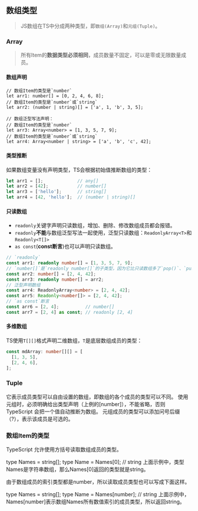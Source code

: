 ## 数组类型

> JS数组在TS中分成两种类型，即`数组(Array)`和`元组(Tuple)`。

### Array

> 所有Item的**数据类型必须相同**，成员数量不固定，可以是零或无限数量成员。

#### 数组声明

```TS
// 数组Item的类型是`number`
let arr1: number[] = [0, 2, 4, 6, 8];
// 数组Item的类型是`number`或`string`
let arr2: (number | string)[] = ['a', 1, 'b', 3, 5];

// 数组泛型写法声明：
// 数组Item的类型是`number`
let arr3: Array<number> = [1, 3, 5, 7, 9];
// 数组Item的类型是`number`或`string`
let arr4: Array<number | string> = ['a', 'b', 'c', 42];
```

#### 类型推断

如果数组变量没有声明类型，TS会根据初始值推断数组的类型：
```ts
let arr1 = [];             // any[]
let arr2 = [42];           // number[]
let arr3 = ['hello'];      // string[]
let arr4 = [42, 'hello'];  // (number | string)[]
```

#### 只读数组

- `readonly`关键字声明只读数组，增加、删除、修改数组成员都会报错。
- `readonly`**不能**与数组泛型写法一起使用，泛型只读数组：`ReadonlyArray<T>`和`Readonly<T[]>`
- `as const`(**const断言**)也可以声明只读数组。

```ts
// `readonly`
const arr1: readonly number[] = [1, 3, 5, 7, 9];
// `number[]`是`readonly number[]`的子类型，因为它比只读数组多了`pop()`、`push()`等方法
const arr2: number[] = [2, 4, 42];
const arr3: readonly number[] = arr2;
// 泛型声明数组
const arr4: ReadonlyArray<number> = [2, 4, 42];
const arr5: Readonly<number[]> = [2, 4, 42];
// `as const`断言
const arr6 = [2, 4];          // number[]
const arr7 = [2, 4] as const; // readonly [2, 4]
```

#### 多维数组

TS使用`T[][]`格式声明二维数组，`T`是底层数组成员的类型：
```ts
const mdArray: number[][] = [
  [1, 3, 5],
  [2, 4, 6],
];
```



### Tuple
它表示成员类型可以自由设置的数组，即数组的各个成员的类型可以不同。
使用元组时，必须明确给出类型声明（上例的[number]），不能省略，否则 TypeScript 会把一个值自动推断为数组。
元组成员的类型可以添加问号后缀（?），表示该成员是可选的。


### 数组Item的类型
TypeScript 允许使用方括号读取数组成员的类型。

type Names = string[];
type Name = Names[0]; // string
上面示例中，类型Names是字符串数组，那么Names[0]返回的类型就是string。

由于数组成员的索引类型都是number，所以读取成员类型也可以写成下面这样。

type Names = string[];
type Name = Names[number]; // string
上面示例中，Names[number]表示数组Names所有数值索引的成员类型，所以返回string。



